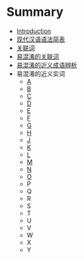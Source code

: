 # Summary

* [Introduction](README.md)
* [现代汉语语法简表](xian-dai-han-yu-yu-fa-jian-biao.md)
* [关联词](guan-lian-ci.md)
* [易混淆的关联词](yi-hun-yao-de-guan-lian-ci.md)
* [易混淆的近义成语辨析](yi-hun-yao-de-jin-yi-cheng-yu-bian-xi.md)
* 易混淆的近义实词
  * [A](a.md)
  * [B](b.md)
  * [C](c.md)
  * [D](d.md)
  * [E](e.md)
  * [F](f.md)
  * [G](g.md)
  * [H](h.md)
  * [J](j.md)
  * [K](k.md)
  * [L](l.md)
  * [M](m.md)
  * [N](n.md)
  * [O](o.md)
  * P
  * Q
  * R
  * S
  * T
  * U
  * V
  * W
  * X
  * Y

